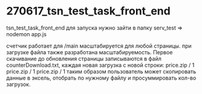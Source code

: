 # 270617_tsn_test_task_front_end
tsn_test_task_front_end
для запуска нужно зайти в папку serv_test =>
nodemon app.js

счетчик работает для /main масштабируется для любой страницы.
при загрузке файла также разработана масштабируемость. Первое скачивание до обновления страницы записываются в файл counterDownload.txt, каждая новая загрузка с новой строки: 
price.zip / 1 
price.zip / 1 
price.zip / 1 
таким образом пользователь может скопировать данные в эксель, отобрать по нужному файлу и просуммировать кол-во загрузок.
